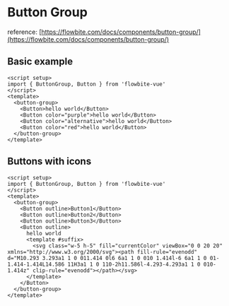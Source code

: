 <script setup>
import ButtonGroupBasicExample from './examples/ButtonGroupBasicExample.vue';
import ButtonGroupIconExample from './examples/ButtonGroupIconExample.vue';
</script>

# Button Group

reference: [https://flowbite.com/docs/components/button-group/](https://flowbite.com/docs/components/button-group/)

## Basic example

<ButtonGroupBasicExample />

```vue
<script setup>
import { ButtonGroup, Button } from 'flowbite-vue'
</script>
<template>
  <button-group>
    <Button>hello world</Button>
    <Button color="purple">hello world</Button>
    <Button color="alternative">hello world</Button>
    <Button color="red">hello world</Button>
  </button-group>
</template>
```

## Buttons with icons

<ButtonGroupIconExample />

```vue
<script setup>
import { ButtonGroup, Button } from 'flowbite-vue'
</script>
<template>
  <button-group>
    <Button outline>Button1</Button>
    <Button outline>Button2</Button>
    <Button outline>Button3</Button>
    <Button outline>
      hello world
      <template #suffix>
        <svg class="w-5 h-5" fill="currentColor" viewBox="0 0 20 20" xmlns="http://www.w3.org/2000/svg"><path fill-rule="evenodd" d="M10.293 3.293a1 1 0 011.414 0l6 6a1 1 0 010 1.414l-6 6a1 1 0 01-1.414-1.414L14.586 11H3a1 1 0 110-2h11.586l-4.293-4.293a1 1 0 010-1.414z" clip-rule="evenodd"></path></svg>
      </template>
    </Button>
  </button-group>
</template>
```